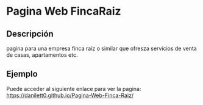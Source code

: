 # Pagina Web FincaRaiz

## Descripción

pagina para una empresa finca raíz o similar que ofresza servicios de venta de casas, apartamentos etc.

## Ejemplo

Puede acceder al siguiente enlace para ver la pagina: https://danilett0.github.io/Pagina-Web-Finca-Raiz/
